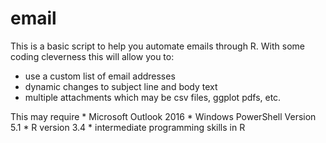 # email

This is a basic script to help you automate emails through R.  With some coding cleverness this will allow you to:
* use a custom list of email addresses
* dynamic changes to subject line and body text
* multiple attachments which may be csv files, ggplot pdfs, etc.


This may require
    * Microsoft Outlook 2016
    * Windows PowerShell Version 5.1
    * R version 3.4
    * intermediate programming skills in R
